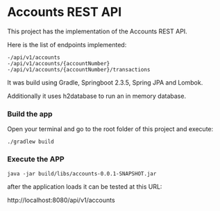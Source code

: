 # Accounts REST API
This project has the implementation of the Accounts REST API.

Here is the list of endpoints implemented:

    -/api/v1/accounts
    -/api/v1/accounts/{accountNumber}
    -/api/v1/accounts/{accountNumber}/transactions
    
It was build using Gradle, Springboot 2.3.5, Spring JPA and Lombok.

Additionally it uses h2database to run an in memory database.

### Build the app

Open your terminal and go to the root folder of this project and execute:


  `./gradlew build`


### Execute the APP

`java -jar build/libs/accounts-0.0.1-SNAPSHOT.jar `

after the application loads it can be tested at this URL:

http://localhost:8080/api/v1/accounts